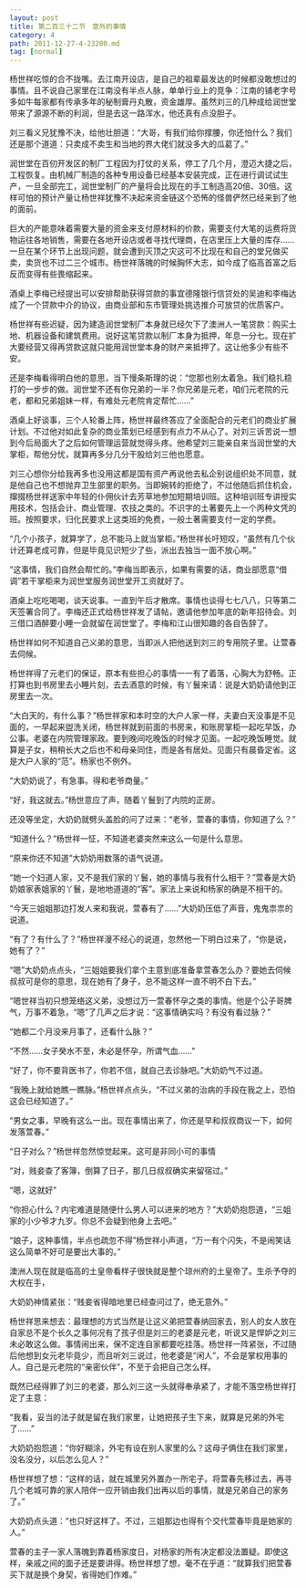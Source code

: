 ```yaml
---
layout: post
title: 第二百三十二节　意外的事情
category: 4
path: 2011-12-27-4-23200.md
tag: [normal]
---
```


杨世祥吃惊的合不拢嘴。去江南开设店，是自己的祖辈最发达的时候都没敢想过的事情。且不说自己家里在江南没有半点人脉，单单行业上的竞争：江南的铺老字号多如牛每家都有传承多年的秘制膏丹丸散，资金雄厚。虽然刘三的几种成给润世堂带来了源源不断的利润，但是去这一路浑水，他还真有点没胆子。

刘三看义兄犹豫不决，给他壮胆道：“大哥，有我们给你撑腰，你还怕什么？我们还是那个道道：只卖成不卖生和当地的界大佬们就没多大的瓜葛了。”

润世堂在百仞开发区的制厂工程因为打仗的关系，停工了几个月，澄迈大捷之后，工程恢复。由机械厂制造的各种专用设备已经基本安装完成，正在进行调试试生产，一旦全部完工，润世堂制厂的产量将会比现在的手工制造高20倍、30倍。这样可怕的预计产量让杨世祥犹豫不决起来资金链这个恐怖的怪兽俨然已经来到了他的面前。

巨大的产能意味着需要大量的资金来支付原材料的价款，需要支付大笔的运费将货物运往各地销售，需要在各地开设店或者寻找代理商，在店里压上大量的库存……一旦在某个环节上出现问题，就会遭到灭顶之灾这可不比现在和自己的堂兄做买卖，卖货也不过二三个城市。杨世祥落魄的时候胸怀大志，如今成了临高首富之后反而变得有些畏缩起来。

酒桌上李梅已经提出可以安排帮助获得贷款的事宜德隆银行信贷处的吴迪和李梅达成了一个贷款中介的协议，由商业部和东市管理处挑选推介可放贷的优质客户。

杨世祥有些迟疑，因为建造润世堂制厂本身就已经欠下了澳洲人一笔贷款：购买土地、机器设备和建筑费用。说好这笔贷款以制厂本身为抵押，年息一分七。现在扩大要经营又得再贷款这就只能用润世堂本身的财产来抵押了。这让他多少有些不安。

还是李梅看得明白他的意思，当下慢条斯理的说：“您那也别太着急。我们稳扎稳打的一步步的做。润世堂不还有你兄弟的一半？你兄弟是元老，咱们元老院的元老，都和兄弟姐妹一样，有难处元老院肯定帮忙……”

酒桌上好谈事，三个人轮番上阵，杨世祥最终答应了全面配合的元老们的商业扩展计划。不过他对如此复杂的商业策划已经感到有点力不从心了。对刘三诉苦说一想到今后局面大了之后如何管理运营就觉得头疼。他希望刘三能亲自来当润世堂的大掌柜，帮他分忧，就算再多分几分干股给刘三他也愿意。

刘三心想你分给我再多也没用这都是国有资产再说他去私企别说组织处不同意，就是他自己也不想抛弃卫生部里的职务。当即婉转的拒绝了，不过他随后抓住机会，撺掇杨世祥送家中年轻的仆佣伙计去芳草地参加短期培训班。这种培训班专讲授实用技术，包括会计、商业管理、农技之类的。不识字的土著要先上一个丙种文凭的班。按照要求，归化民要求上这类班的免费，一般土著需要支付一定的学费。

“几个小孩子，就算学了，总不能马上就当掌柜。”杨世祥长吁短叹，“虽然有几个伙计还算老成可靠，但是毕竟见识短少了些，派出去独当一面不放心啊。”

“这事情，我们自然会帮忙的。”李梅当即表示，如果有需要的话，商业部愿意“借调”若干掌柜来为润世堂服务润世堂开工资就好了。

酒桌上吃吃喝喝，谈天说事。一直到午后才散席。事情也谈得七七八八，只等第二天签署合同了。李梅还正式给杨世祥发了请帖，邀请他参加年底的新年招待会。刘三借口酒醉要小睡一会就留在润世堂了。李梅和江山很知趣的各自告辞了。

杨世祥如何不知道自己义弟的意思，当即派人把他送到刘三的专用院子里。让萱春去伺候。

杨世祥得了元老们的保证，原本有些担心的事情一一有了着落，心胸大为舒畅。正打算也到书房里去小睡片刻，去去酒意的时候，有丫鬟来请：说是大奶奶请他到正房里去一次。

“大白天的，有什么事？”杨世祥家和本时空的大户人家一样，夫妻白天没事是不见面的，一早起来盥洗关闭，杨世祥就到前面的书房来，和账房掌柜一起吃早饭，办公事。老婆在内院管理家政。要到晚间吃晚饭的时候才见面。一起吃晚饭睡觉。就算是子女，稍稍长大之后也不和母亲同住，而是各有居处。见面只有晨昏定省。这是大户人家的“范”。杨家也不例外。

“大奶奶说了，有急事。得和老爷商量。”

“好，我这就去。”杨世意应了声，随着丫鬟到了内院的正房。

还没等坐定，大奶奶就劈头盖脸的问了过来：“老爷，萱春的事情，你知道了么？”

“知道什么？”杨世祥一怔，不知道老婆突然来这么一句是什么意思。

“原来你还不知道”大奶奶用数落的语气说道。

“她一个妇道人家，又不是我们家的丫鬟，她的事情与我有什么相干？”萱春是大奶奶娘家表姐家的丫鬟，是地地道道的“客”。家法上来说和杨家的确是不相干的。

“今天三姐姐那边打发人来和我说，萱春有了……”大奶奶压低了声音，鬼鬼祟祟的说道。

“有了？有什么了？”杨世祥漫不经心的说道，忽然他一下明白过来了，“你是说，她有了？”

“嗯”大奶奶点点头，“三姐姐要我们拿个主意到底准备拿萱春怎么办？要她去伺候叔叔可是你的意思，现在她有了身子，总不能这样一直不明不白下去。”

“嗯世祥当初只想笼络这义弟，没想过万一萱春怀孕之类的事情。他是个公子哥脾气，万事不着急，“嗯”了几声之后才说：“这事情确实吗？有没有看过脉？”

“她都二个月没来月事了，还看什么脉？”

“不然……女子癸水不至，未必是怀孕，所谓气血……”

“好了，你不要背医书了，你若不信，就自己去诊脉吧。”大奶奶气不过道。

“我晚上就给她瞧一瞧脉。”杨世祥点点头，“不过义弟的治病的手段在我之上，恐怕这会已经知道了。”

“男女之事，早晚有这么一出。现在事情出来了，你还是早和叔叔商议一下，如何发落萱春。”

“日子对么？”杨世祥忽然惊觉起来。这可是非同小可的事情

“对，贱妾查了客簿，倒算了日子，那几日叔叔确实来留宿过。”

“嗯，这就好”

“你担心什么？内宅难道是随便什么男人可以进来的地方？”大奶奶抱怨道，“三姐家的小少爷才九岁。你总不会疑到他身上去吧。”

“娘子，这种事情，半点也疏忽不得”杨世祥小声道，“万一有个闪失，不是闹笑话这么简单不好可是要出大事的。”

澳洲人现在就是临高的土皇帝看样子很快就是整个琼州府的土皇帝了。生杀予夺的大权在手，

大奶奶神情紧张：“贱妾省得暗地里已经查问过了，绝无意外。”

杨世祥思来想去：最理想的方式当然是让这义弟把萱春纳回家去，别人的女人放在自家总不是个长久之事何况有了孩子但是刘三的老婆是元老，听说又是悍妒之刘三未必敢这么做。事情闹出来，保不定连自家都要吃挂落。杨世祥一阵紧张，不过随后他想到女元老毕竟少，而且听刘三说过，他老婆是“闲人”，不会是掌权用事的人。自己是元老院的“亲密伙伴”，不至于会把自己怎么样。

既然已经得罪了刘三的老婆，那么刘三这一头就得奉承紧了，才能不落空杨世祥打定了主意：

“我看，妥当的法子就是留在我们家里，让她把孩子生下来，就算是兄弟的外宅了……”

大奶奶抱怨道：“你好糊涂，外宅有设在别人家里的么？这母子俩住在我们家里，没名没分，以后怎么见人？”

杨世祥想了想：“这样的话，就在城里另外置办一所宅子。将萱春先移过去，再寻几个老城可靠的家人陪伴一应开销由我们出再以后的事情，就是兄弟自己的家务了。”

大奶奶点头道：“也只好这样了。不过，三姐那边也得有个交代萱春毕竟是她家的人。”

萱春的主子一家人落魄到靠着杨家度日，对杨家的所有决定都没法置疑。即使这样，亲戚之间的面子还是要讲得。杨世祥想了想，毫不在乎道：“就算我们把萱春买下就是换个身契，省得她们作难。”
